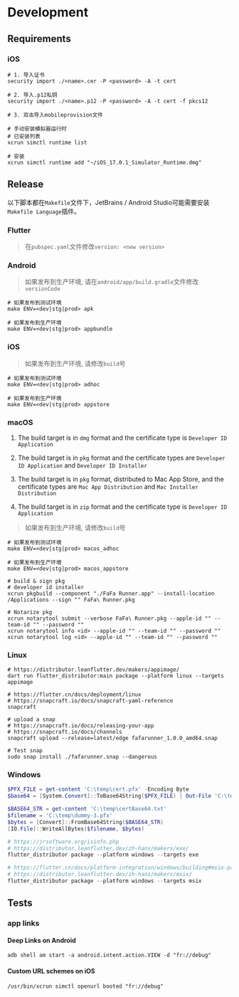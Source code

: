 # Development

## Requirements

### iOS

```shell
# 1. 导入证书
security import ./<name>.cer -P <password> -A -t cert

# 2. 导入.p12私钥
security import ./<name>.p12 -P <password> -A -t cert -f pkcs12

# 3. 双击导入mobileprovision文件
```

```shell
# 手动安装模拟器运行时
# 已安装列表
xcrun simctl runtime list

# 安装
xcrun simctl runtime add "~/iOS_17.0.1_Simulator_Runtime.dmg"
```

## Release

以下脚本都在`Makefile`文件下，JetBrains / Android Studio可能需要安装`Makefile Language`插件。

### Flutter

>在`pubspec.yaml`文件修改`version: <new version>`

### Android

>如果发布到生产环境, 请在`android/app/build.gradle`文件修改`versionCode`

```shell
# 如果发布到测试环境
make ENV=<dev|stg|prod> apk
```

```shell
# 如果发布到生产环境
make ENV=<dev|stg|prod> appbundle
```

### iOS

>如果发布到生产环境, 请修改`build`号

```shell
# 如果发布到测试环境
make ENV=<dev|stg|prod> adhoc
```

```shell
# 如果发布到生产环境
make ENV=<dev|stg|prod> appstore
```

### macOS

1. The build target is in `dmg` format and the certificate type is `Developer ID Application`

2. The build target is in `pkg` format and the certificate types are `Developer ID Application` and `Developer ID Installer`

3. The build target is in `pkg` format, distributed to Mac App Store, and the certificate types are `Mac App Distribution` and `Mac Installer Distribution`

4. The build target is in `zip` format and the certificate type is `Developer ID Application`

>如果发布到生产环境, 请修改`build`号

```shell
# 如果发布到测试环境
make ENV=<dev|stg|prod> macos_adhoc
```

```shell
# 如果发布到生产环境
make ENV=<dev|stg|prod> macos_appstore
```

```shell
# build & sign pkg
# developer id installer
xcrun pkgbuild --component "./FaFa Runner.app" --install-location /Applications --sign "" FaFa\ Runner.pkg

# Notarize pkg
xcrun notarytool submit --verbose FaFa\ Runner.pkg --apple-id "" --team-id "" --password ""
xcrun notarytool info <id> --apple-id "" --team-id "" --password ""
xcrun notarytool log <id> --apple-id "" --team-id "" --password ""
```

### Linux

```shell
# https://distributor.leanflutter.dev/makers/appimage/
dart run flutter_distributor:main package --platform linux --targets appimage

# https://flutter.cn/docs/deployment/linux
# https://snapcraft.io/docs/snapcraft-yaml-reference
snapcraft

# upload a snap
# https://snapcraft.io/docs/releasing-your-app
# https://snapcraft.io/docs/channels
snapcraft upload --release=latest/edge fafarunner_1.0.0_amd64.snap

# Test snap
sudo snap install ./fafarunner.snap --dangerous
```

### Windows

```powershell
$PFX_FILE = get-content 'C:\temp\cert.pfx' -Encoding Byte
$base64 = [System.Convert]::ToBase64String($PFX_FILE) | Out-File 'C:\temp\certBase64.txt'

$BASE64_STR = get-content 'C:\temp\certBase64.txt'
$filename = 'C:\temp\dummy-3.pfx'
$bytes = [Convert]::FromBase64String($BASE64_STR)
[IO.File]::WriteAllBytes($filename, $bytes)
```

```powershell
# https://jrsoftware.org/isinfo.php
# https://distributor.leanflutter.dev/zh-hans/makers/exe/
flutter_distributor package --platform windows --targets exe

# https://flutter.cn/docs/platform-integration/windows/building#msix-packaging
# https://distributor.leanflutter.dev/zh-hans/makers/msix/
flutter_distributor package --platform windows --targets msix
```

## Tests

### app links

#### Deep Links on Android

```shell
adb shell am start -a android.intent.action.VIEW -d "fr://debug"
```

#### Custom URL schemes on iOS

```shell
/usr/bin/xcrun simctl openurl booted "fr://debug"
```

